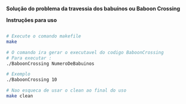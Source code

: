 **Solução do problema da travessia dos babuínos ou Baboon Crossing**

**Instruções para uso**
```bash

# Execute o comando makefile
make

# O comando ira gerar o executavel do codigo BaboonCrossing 
# Para executar :
./BaboonCrossing NumeroDeBabuinos

# Exemplo
./BaboonCrossing 10

# Nao esqueca de usar o clean ao final do uso
make clean

```

